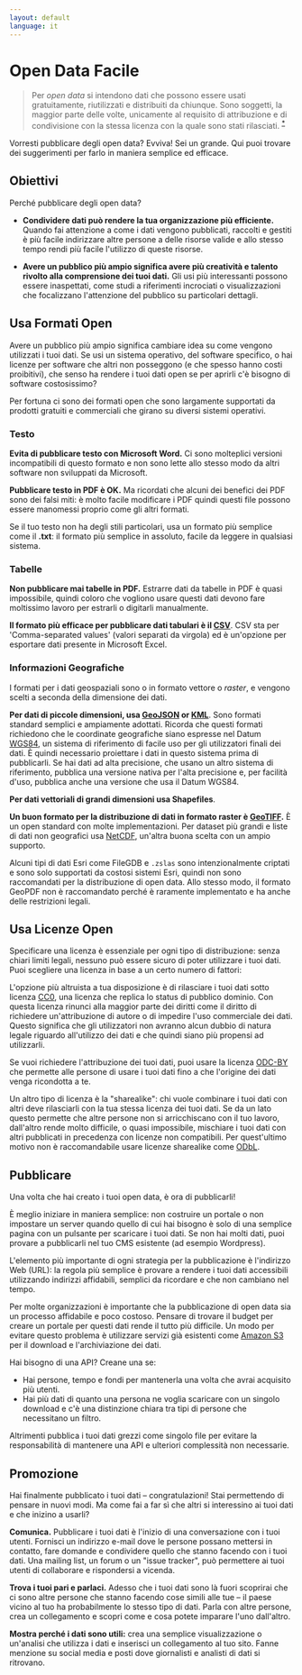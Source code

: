 ```yaml
---
layout: default
language: it
---
```


# Open Data Facile

> Per *open data* si intendono dati che possono essere usati gratuitamente, riutilizzati e distribuiti da chiunque. 
Sono soggetti, la maggior parte delle volte, unicamente al requisito di attribuzione e di condivisione con la stessa licenza con la quale sono stati rilasciati. <sup><a href='http://opendatahandbook.org/it/what-is-open-data/'>*</a></sup>

Vorresti pubblicare degli open data? Evviva! Sei un grande. Qui puoi trovare dei suggerimenti per farlo in maniera semplice ed efficace.


## Obiettivi

Perché pubblicare degli open data?

* **Condividere dati può rendere la tua organizzazione più efficiente.** Quando fai attenzione a come i dati vengono pubblicati, raccolti e gestiti è più facile indirizzare altre persone a delle risorse valide e allo stesso tempo rendi più facile l'utilizzo di queste risorse. 

* **Avere un pubblico più ampio significa avere più creatività e talento rivolto alla comprensione dei tuoi dati.** Gli usi più interessanti possono essere inaspettati, come studi a riferimenti incrociati o visualizzazioni che focalizzano l'attenzione del pubblico su particolari dettagli.

## Usa Formati Open
Avere un pubblico più ampio significa cambiare idea su come vengono utilizzati i tuoi dati. Se usi un sistema operativo, del software specifico, o hai licenze per software che altri non posseggono (e che spesso hanno costi proibitivi), che senso ha rendere i tuoi dati open se per aprirli c'è bisogno di software costosissimo?

Per fortuna ci sono dei formati open che sono largamente supportati da prodotti gratuiti e commerciali che girano su diversi sistemi operativi.

### Testo

**Evita di pubblicare testo con Microsoft Word.** Ci sono molteplici versioni incompatibili di questo formato e non sono lette allo stesso modo da altri software non sviluppati da Microsoft.

**Pubblicare testo in PDF è OK.** Ma ricordati che alcuni dei benefici dei PDF sono dei falsi miti: è molto facile modificare i PDF quindi questi file possono essere manomessi proprio come gli altri formati.

Se il tuo testo non ha degli stili particolari, usa un formato più semplice come il **.txt**: il formato più semplice in assoluto, facile da leggere in qualsiasi sistema.

### Tabelle

**Non pubblicare mai tabelle in PDF.** Estrarre dati da tabelle in PDF è quasi impossibile, quindi coloro che vogliono usare questi dati devono fare moltissimo lavoro per estrarli o digitarli manualmente.

**Il formato più efficace per pubblicare dati tabulari è il [CSV](https://it.wikipedia.org/wiki/Comma-separated_values)**. CSV sta per 'Comma-separated values' (valori separati da virgola) ed è un'opzione per esportare dati presente in Microsoft Excel.

### Informazioni Geografiche

I formati per i dati geospaziali sono o in formato vettore o *raster*, e vengono scelti a seconda della dimensione dei dati.

**Per dati di piccole dimensioni, usa [GeoJSON](http://geojson.org/) or [KML](http://developers.google.com/kml/documentation/)**. 
Sono formati standard semplici e ampiamente adottati. Ricorda che questi formati richiedono che le coordinate geografiche siano espresse nel Datum [WGS84](http://en.wikipedia.org/wiki/World_Geodetic_System), un sistema di riferimento di facile uso per gli utilizzatori finali dei dati. È quindi necessario proiettare i dati in questo sistema prima di pubblicarli. Se hai dati ad alta precisione, che usano un altro sistema di riferimento, pubblica una versione nativa per l'alta precisione e, per facilità d'uso, pubblica anche una versione che usa il Datum WGS84.

**Per dati vettoriali di grandi dimensioni usa Shapefiles**. 

**Un buon formato per la distribuzione di dati in formato raster è [GeoTIFF](http://it.wikipedia.org/wiki/GeoTIFF).** È un open standard con molte implementazioni. Per dataset più grandi e liste di dati non geografici usa  [NetCDF](https://en.wikipedia.org/wiki/NetCDF), un'altra buona scelta con un ampio supporto.

Alcuni tipi di dati Esri come FileGDB e `.zslas` sono intenzionalmente criptati e sono solo supportati da costosi sistemi Esri, quindi non sono raccomandati per la distribuzione di open data. Allo stesso modo, il formato GeoPDF non è raccomandato perché è raramente implementato e ha anche delle restrizioni legali.

## Usa Licenze Open

Specificare una licenza è essenziale per ogni tipo di distribuzione: senza chiari limiti legali, nessuno può essere sicuro di poter utilizzare i tuoi dati. Puoi scegliere una licenza in base a un certo numero di fattori:

L'opzione più altruista a tua disposizione è di rilasciare i tuoi dati sotto licenza [CC0](https://creativecommons.org/publicdomain/zero/1.0/deed.it), una licenza che replica lo status di pubblico dominio. Con questa licenza rinunci alla maggior parte dei diritti come il diritto di richiedere un'attribuzione di autore o di impedire l'uso commerciale dei dati. Questo significa che gli utilizzatori non avranno alcun dubbio di natura legale riguardo all'utilizzo dei dati e che quindi siano più propensi ad utilizzarli. 

Se vuoi richiedere l'attribuzione dei tuoi dati, puoi usare la licenza [ODC-BY](http://opendatacommons.org/licenses/by/summary/) che permette alle persone di usare i tuoi dati fino a che l'origine dei dati venga ricondotta a te.

Un altro tipo di licenza è la "sharealike": chi vuole combinare i tuoi dati con altri deve rilasciarli con la tua stessa licenza dei tuoi dati. Se da un lato questo permette che altre persone non si arricchiscano con il tuo lavoro, dall'altro rende molto difficile, o quasi impossibile, mischiare i tuoi dati con altri pubblicati in precedenza con licenze non compatibili. Per quest'ultimo motivo non è raccomandabile usare licenze sharealike come [ODbL](http://opendatacommons.org/licenses/odbl/).

## Pubblicare

Una volta che hai creato i tuoi open data, è ora di pubblicarli!

È meglio iniziare in maniera semplice: non costruire un portale o non impostare un server quando quello di cui hai bisogno è solo di una semplice pagina con un pulsante per scaricare i tuoi dati. Se non hai molti dati, puoi provare a pubblicarli nel tuo CMS esistente (ad esempio Wordpress). 

L'elemento più importante di ogni strategia per la pubblicazione è l'indirizzo Web (URL): la regola più semplice è provare a rendere i tuoi dati accessibili utilizzando indirizzi affidabili, semplici da ricordare e che non cambiano nel tempo.

Per molte organizzazioni è importante che la pubblicazione di open data sia un processo affidabile e poco costoso. Pensare di trovare il budget per creare un portale per questi dati rende il tutto più difficile. Un modo per evitare questo problema è utilizzare servizi già esistenti come [Amazon S3](http://aws.amazon.com/s3/) per il download e l'archiviazione dei dati.

Hai bisogno di una API? Creane una se:

* Hai persone, tempo e fondi per mantenerla una volta che avrai acquisito più utenti.
* Hai più dati di quanto una persona ne voglia scaricare con un singolo download e c'è una distinzione chiara tra tipi di persone che necessitano un filtro.

Altrimenti pubblica i tuoi dati grezzi come singolo file per evitare la responsabilità di mantenere una API e ulteriori complessità non necessarie.

## Promozione

Hai finalmente pubblicato i tuoi dati – congratulazioni! Stai permettendo di pensare in nuovi modi. Ma come fai a far sì che altri si interessino ai tuoi dati e che inizino a usarli?

**Comunica.** Pubblicare i tuoi dati è l'inizio di una conversazione con i tuoi utenti. Fornisci un indirizzo e-mail dove le persone possano mettersi in contatto, fare domande e condividere quello che stanno facendo con i tuoi dati. Una mailing list, un forum o un "issue tracker", può permettere ai tuoi utenti di collaborare e rispondersi a vicenda.

**Trova i tuoi pari e parlaci.** Adesso che i tuoi dati sono là fuori scoprirai che ci sono altre persone che stanno facendo cose simili alle tue – il paese vicino al tuo ha probabilmente lo stesso tipo di dati. Parla con altre persone, crea un collegamento e scopri come e cosa potete imparare l'uno dall'altro.

**Mostra perché i dati sono utili:** crea una semplice visualizzazione o un'analisi che utilizza i dati e inserisci un collegamento al tuo sito. Fanne menzione su social media e posti dove giornalisti e analisti di dati si ritrovano.
